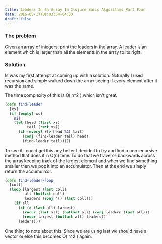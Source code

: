 ```yaml
---
title: Leaders In An Array In Clojure Basic Algorithms Part Four
date: 2016-08-17T09:03:54-04:00
draft: false
---
```

### The problem

Given an array of integers, print the leaders in the array. A leader is an element which is larger than all the elements in the array to its right.

### Solution

Is was my first attempt at coming up with a solution. Naturally I used recursion and simply walked down the array seeing if every element after it was the same.

The time complexity of this is O( n^2 ) which isn't great.

```clojure
(defn find-leader
  [xs]
  (if (empty? xs)
    nil
    (let [head (first xs)
          tail (rest xs)]
      (if (every? #(> head %1) tail)
        (conj (find-leader tail) head)
        (find-leader tail)))))
```

To see if I could get this any better I decided to try and find a non recursive method that does it in O(n) time. To do that we traverse backwards across the array keeping track of the largest element and when we find something smaller then we pop it into an accumulator. Then at the end we simply return the accumulator.

```clojure
(defn find-leader-loop
  [coll]
  (loop [largest (last coll)
         all (butlast coll)
         leaders (conj '() (last coll))]
    (if all
      (if (> (last all) largest)
        (recur (last all) (butlast all) (conj leaders (last all)))
        (recur largest (butlast all) leaders))
      leaders)))
```
One thing to note about this. Since we are using last we should have a vector or else this becomes O( n^2 ) again.
